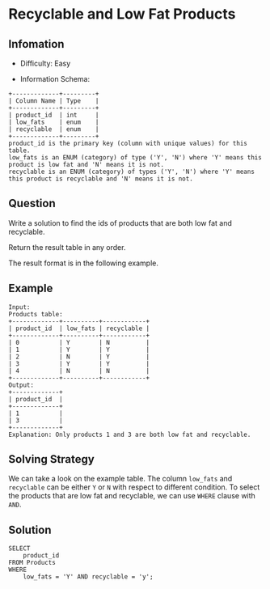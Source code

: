 # Recyclable and Low Fat Products

## Infomation

* Difficulty: Easy

* Information Schema:

```
+-------------+---------+
| Column Name | Type    |
+-------------+---------+
| product_id  | int     |
| low_fats    | enum    |
| recyclable  | enum    |
+-------------+---------+
product_id is the primary key (column with unique values) for this table.
low_fats is an ENUM (category) of type ('Y', 'N') where 'Y' means this product is low fat and 'N' means it is not.
recyclable is an ENUM (category) of types ('Y', 'N') where 'Y' means this product is recyclable and 'N' means it is not.
```

## Question

Write a solution to find the ids of products that are both low fat and recyclable.

Return the result table in any order.

The result format is in the following example.

## Example

```
Input: 
Products table:
+-------------+----------+------------+
| product_id  | low_fats | recyclable |
+-------------+----------+------------+
| 0           | Y        | N          |
| 1           | Y        | Y          |
| 2           | N        | Y          |
| 3           | Y        | Y          |
| 4           | N        | N          |
+-------------+----------+------------+
Output: 
+-------------+
| product_id  |
+-------------+
| 1           |
| 3           |
+-------------+
Explanation: Only products 1 and 3 are both low fat and recyclable.
```

## Solving Strategy

We can take a look on the example table. The column `low_fats` and `recyclable` can be either `Y` or `N` with respect to different condition. To select the products that are low fat and recyclable, we can use `WHERE` clause with `AND`.


## Solution

```
SELECT
    product_id
FROM Products
WHERE 
    low_fats = 'Y' AND recyclable = 'y';
```